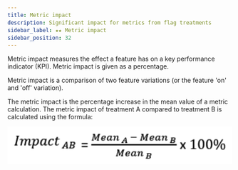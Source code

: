 ```yaml
---
title: Metric impact
description: Significant impact for metrics from flag treatments
sidebar_label: ★★ Metric impact
sidebar_position: 32
---
```


Metric impact measures the effect a feature has on a key performance indicator (KPI). Metric impact is given as a percentage.

Metric impact is a comparison of two feature variations (or the feature 'on' and 'off' variation).

The  metric impact is the percentage increase in the mean value of a metric calculation. The metric impact of treatment A compared to treatment B is calculated using the formula:

![The percentage impact of treatment A compared treatment B equals the mean of treatment A minus the mean of treatment B, divided by the mean of treatment B, all multiplied by one hundred](./static/metric-impact-formula.png)